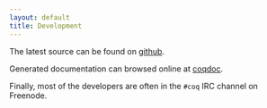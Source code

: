 ```yaml
---
layout: default
title: Development
---
```


The latest source can be found on
[github](https://www.github.com/math-classes).

Generated documentation can browsed online at
[coqdoc](http://www.cs.ru.nl/~jherold/math-classes-doc/toc.html).

Finally, most of the developers are often in the `#coq` IRC channel on
Freenode.
